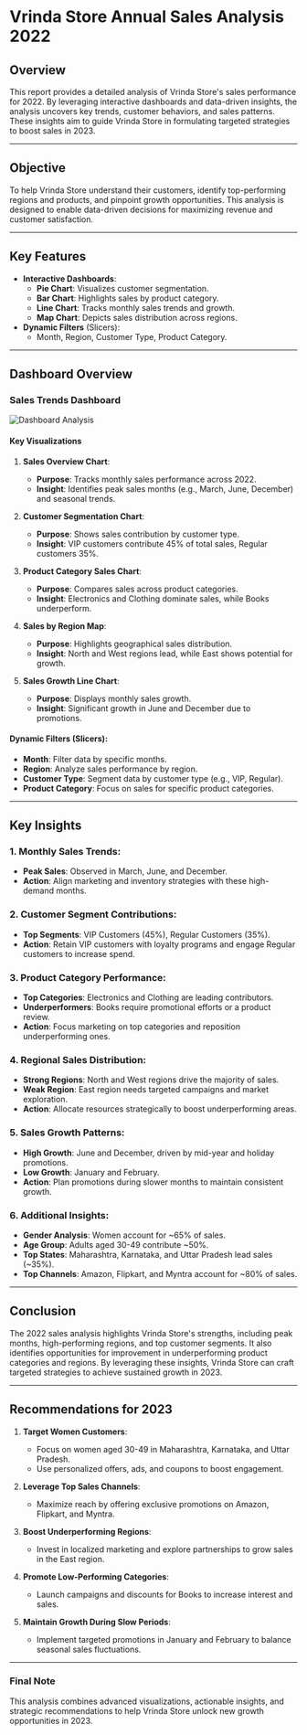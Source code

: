 # **Vrinda Store Annual Sales Analysis 2022**

## **Overview**
This report provides a detailed analysis of Vrinda Store's sales performance for 2022. By leveraging interactive dashboards and data-driven insights, the analysis uncovers key trends, customer behaviors, and sales patterns. These insights aim to guide Vrinda Store in formulating targeted strategies to boost sales in 2023.

---

## **Objective**
To help Vrinda Store understand their customers, identify top-performing regions and products, and pinpoint growth opportunities. This analysis is designed to enable data-driven decisions for maximizing revenue and customer satisfaction.

---

## **Key Features**
- **Interactive Dashboards**:
  - **Pie Chart**: Visualizes customer segmentation.
  - **Bar Chart**: Highlights sales by product category.
  - **Line Chart**: Tracks monthly sales trends and growth.
  - **Map Chart**: Depicts sales distribution across regions.
- **Dynamic Filters** (Slicers):
  - Month, Region, Customer Type, Product Category.

---

## **Dashboard Overview**
### **Sales Trends Dashboard**
![Dashboard Analysis](Project_07_Image(1).png)

#### **Key Visualizations**
1. **Sales Overview Chart**:
   - **Purpose**: Tracks monthly sales performance across 2022.
   - **Insight**: Identifies peak sales months (e.g., March, June, December) and seasonal trends.

2. **Customer Segmentation Chart**:
   - **Purpose**: Shows sales contribution by customer type.
   - **Insight**: VIP customers contribute 45% of total sales, Regular customers 35%.

3. **Product Category Sales Chart**:
   - **Purpose**: Compares sales across product categories.
   - **Insight**: Electronics and Clothing dominate sales, while Books underperform.

4. **Sales by Region Map**:
   - **Purpose**: Highlights geographical sales distribution.
   - **Insight**: North and West regions lead, while East shows potential for growth.

5. **Sales Growth Line Chart**:
   - **Purpose**: Displays monthly sales growth.
   - **Insight**: Significant growth in June and December due to promotions.

#### **Dynamic Filters (Slicers)**:
- **Month**: Filter data by specific months.
- **Region**: Analyze sales performance by region.
- **Customer Type**: Segment data by customer type (e.g., VIP, Regular).
- **Product Category**: Focus on sales for specific product categories.

---

## **Key Insights**
### **1. Monthly Sales Trends**:
- **Peak Sales**: Observed in March, June, and December.
- **Action**: Align marketing and inventory strategies with these high-demand months.

### **2. Customer Segment Contributions**:
- **Top Segments**: VIP Customers (45%), Regular Customers (35%).
- **Action**: Retain VIP customers with loyalty programs and engage Regular customers to increase spend.

### **3. Product Category Performance**:
- **Top Categories**: Electronics and Clothing are leading contributors.
- **Underperformers**: Books require promotional efforts or a product review.
- **Action**: Focus marketing on top categories and reposition underperforming ones.

### **4. Regional Sales Distribution**:
- **Strong Regions**: North and West regions drive the majority of sales.
- **Weak Region**: East region needs targeted campaigns and market exploration.
- **Action**: Allocate resources strategically to boost underperforming areas.

### **5. Sales Growth Patterns**:
- **High Growth**: June and December, driven by mid-year and holiday promotions.
- **Low Growth**: January and February.
- **Action**: Plan promotions during slower months to maintain consistent growth.

### **6. Additional Insights**:
- **Gender Analysis**: Women account for ~65% of sales.
- **Age Group**: Adults aged 30-49 contribute ~50%.
- **Top States**: Maharashtra, Karnataka, and Uttar Pradesh lead sales (~35%).
- **Top Channels**: Amazon, Flipkart, and Myntra account for ~80% of sales.

---

## **Conclusion**
The 2022 sales analysis highlights Vrinda Store's strengths, including peak months, high-performing regions, and top customer segments. It also identifies opportunities for improvement in underperforming product categories and regions. By leveraging these insights, Vrinda Store can craft targeted strategies to achieve sustained growth in 2023.

---

## **Recommendations for 2023**
1. **Target Women Customers**:
   - Focus on women aged 30-49 in Maharashtra, Karnataka, and Uttar Pradesh.
   - Use personalized offers, ads, and coupons to boost engagement.
   
2. **Leverage Top Sales Channels**:
   - Maximize reach by offering exclusive promotions on Amazon, Flipkart, and Myntra.

3. **Boost Underperforming Regions**:
   - Invest in localized marketing and explore partnerships to grow sales in the East region.

4. **Promote Low-Performing Categories**:
   - Launch campaigns and discounts for Books to increase interest and sales.

5. **Maintain Growth During Slow Periods**:
   - Implement targeted promotions in January and February to balance seasonal sales fluctuations.

---

### **Final Note**
This analysis combines advanced visualizations, actionable insights, and strategic recommendations to help Vrinda Store unlock new growth opportunities in 2023.

